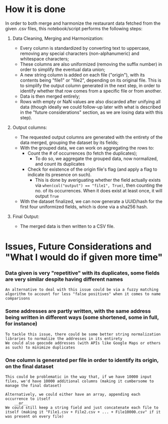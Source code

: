 # How it is done
In order to both merge and harmonize the restaurant data fetched from the given .csv files, this notebook/script performs the following steps:
1. Data Cleaning, Merging and Harmonization:
	- Every column is standardized by converting text to uppercase, removing any special characters (non-alphanumeric) and whitespace characters;
    - These columns are also uniformized (removing the suffix number) in order to simplify the eventual data union;
    - A new string column is added on each file ("origin"), with its contents being "file1" or "file2", depending on its original file. This is to simplify the output column generated in the next step, in order to identify whether that row comes from a specific file or from another.
	- Data is then merged entirely;
	- Rows with empty or NaN values are also discarded after unifying all data (though ideally we could follow-up later with what is described in the "future considerations" section, as we are losing data with this step).


2. Output columns:
	- The requested output columns are generated with the entirety of the data merged, grouping the dataset by its fields;
	- With the grouped data, we can work on aggregating the rows to:
		- Count the # of occurrences (to fetch the duplicates);
            - To do so, we aggregate the grouped data, now normalized, and count its duplicates
		- Check for existence of the origin file's flag (and apply a flag to indicate its presence on such).
            - This is done by averiguating whether the field actually exists via ```when(col("output") == "file1", True)```, then counting the no. of its occurrences. When it does exist at least once, it will output `True`
	- With the dataset finalized, we can now generate a UUID/hash for the first four uniformized fields, which is done via a sha256 hash.


3. Final Output:
	- The merged data is then written to a CSV file.

# Issues, Future Considerations and "What I would do if given more time"
### Data given is very "repetitive" with its duplicates, some fields are very similar despite having different names
    An alternative to deal with this issue could be via a fuzzy matching algorithm to account for less "false positives" when it comes to name comparisons
### Some addresses are partly written, with the same address being written in different ways (some shortened, some in full, for instance)
	To tackle this issue, there could be some better string normalization libraries to normalize the addresses in its entirety
	We could also geocode addresses (with APIs like Google Maps or others as such) to minimize duplicates
### One column is generated per file in order to identify its origin, on the final dataset
    This could be problematic in the way that, if we have 10000 input files, we'd have 10000 additional columns (making it cumbersome to manage the final dataset)
        
    Alternatively, we could either have an array, appending each occurrence to itself
        __or__
    We could still keep a string field and just concatenate each file to itself (making it "File1.csv + File2.csv + ... + File10000.csv" if it was present on every file)